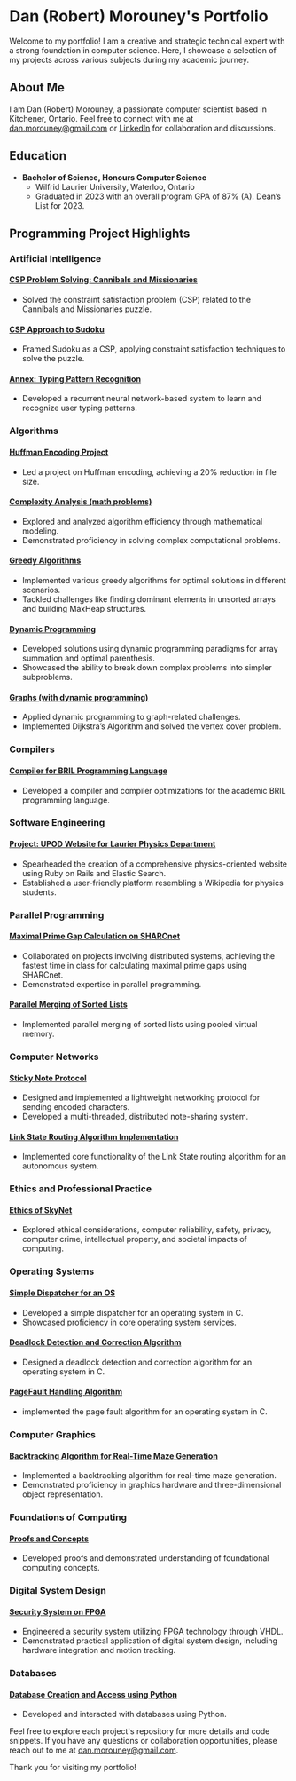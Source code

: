 # Dan (Robert) Morouney's Portfolio

Welcome to my portfolio! I am a creative and strategic technical expert with a strong foundation in computer science. Here, I showcase a selection of my projects across various subjects during my academic journey.

## About Me

I am Dan (Robert) Morouney, a passionate computer scientist based in Kitchener, Ontario. Feel free to connect with me at dan.morouney@gmail.com or [LinkedIn](https://www.linkedin.com/in/robert-morouney-517a942b1/) for collaboration and discussions.

## Education

- **Bachelor of Science, Honours Computer Science**
  - Wilfrid Laurier University, Waterloo, Ontario
  - Graduated in 2023 with an overall program GPA of 87% (A). Dean’s List for 2023.

## Programming Project Highlights
### Artificial Intelligence

#### [CSP Problem Solving: Cannibals and Missionaries](./projects/ai/canandmis.pdf)

- Solved the constraint satisfaction problem (CSP) related to the Cannibals and Missionaries puzzle.

#### [CSP Approach to Sudoku](./projects/ai/sudoku.pdf)

- Framed Sudoku as a CSP, applying constraint satisfaction techniques to solve the puzzle.

#### [Annex: Typing Pattern Recognition](./projects/ai/annex.pdf)

- Developed a recurrent neural network-based system to learn and recognize user typing patterns.

### Algorithms

#### [Huffman Encoding Project](https://github.com/dmorouney/huffmancode.git)

- Led a project on Huffman encoding, achieving a 20% reduction in file size.

#### [Complexity Analysis (math problems)](./projects/algorithms/ComplexityAnalysis.pdf)

- Explored and analyzed algorithm efficiency through mathematical modeling.
- Demonstrated proficiency in solving complex computational problems.

#### [Greedy Algorithms](./projects/GreedyAlgorithms.pdf)

- Implemented various greedy algorithms for optimal solutions in different scenarios.
- Tackled challenges like finding dominant elements in unsorted arrays and building MaxHeap structures.

#### [Dynamic Programming](./projects/algorithms/DynamicProgramming.pdf)

- Developed solutions using dynamic programming paradigms for array summation and optimal parenthesis.
- Showcased the ability to break down complex problems into simpler subproblems.

#### [Graphs (with dynamic programming)](./projects/algorithms/Graphs.pdf)

- Applied dynamic programming to graph-related challenges.
- Implemented Dijkstra’s Algorithm and solved the vertex cover problem.

### Compilers

#### [Compiler for BRIL Programming Language](https://github.com/dmorouney/brilRS)

- Developed a compiler and compiler optimizations for the academic BRIL programming language.

### Software Engineering

#### [Project: UPOD Website for Laurier Physics Department](https://github.com/UPOD-2016/upod_docs)

- Spearheaded the creation of a comprehensive physics-oriented website using Ruby on Rails and Elastic Search.
- Established a user-friendly platform resembling a Wikipedia for physics students.

### Parallel Programming

#### [Maximal Prime Gap Calculation on SHARCnet](./projects/parallel/primegap.pdf)

- Collaborated on projects involving distributed systems, achieving the fastest time in class for calculating maximal prime gaps using SHARCnet.
- Demonstrated expertise in parallel programming.

#### [Parallel Merging of Sorted Lists](./projects/parallel/listmerge.pdf)

- Implemented parallel merging of sorted lists using pooled virtual memory.

### Computer Networks

#### [Sticky Note Protocol](https://github.com/dmorouney/stickNotes)

- Designed and implemented a lightweight networking protocol for sending encoded characters.
- Developed a multi-threaded, distributed note-sharing system.

#### [Link State Routing Algorithm Implementation](https://github.com/dmorouney/linkState)

- Implemented core functionality of the Link State routing algorithm for an autonomous system.

### Ethics and Professional Practice

#### [Ethics of SkyNet](./projects/ethics/terminator.pdf)

- Explored ethical considerations, computer reliability, safety, privacy, computer crime, intellectual property, and societal impacts of computing.

### Operating Systems

#### [Simple Dispatcher for an OS](https://github.com/dmorouney/OSdispatch)

- Developed a simple dispatcher for an operating system in C.
- Showcased proficiency in core operating system services.

#### [Deadlock Detection and Correction Algorithm](https://github.com/dmorouney/OSdeadlock)

- Designed a deadlock detection and correction algorithm for an operating system in C.

#### [PageFault Handling Algorithm](https://github.com/dmorouney/OSdeadlock)

- implemented the page fault algorithm for an operating system in C.

### Computer Graphics

#### [Backtracking Algorithm for Real-Time Maze Generation](https://github.com/dmorouney/mazesolver)

- Implemented a backtracking algorithm for real-time maze generation.
- Demonstrated proficiency in graphics hardware and three-dimensional object representation.


### Foundations of Computing

#### [Proofs and Concepts](https://github.com/dmorouney/turingProofs)

- Developed proofs and demonstrated understanding of foundational computing concepts.

### Digital System Design

#### [Security System on FPGA](#)

- Engineered a security system utilizing FPGA technology through VHDL.
- Demonstrated practical application of digital system design, including hardware integration and motion tracking.

### Databases

#### [Database Creation and Access using Python](#)

- Developed and interacted with databases using Python.


Feel free to explore each project's repository for more details and code snippets. If you have any questions or collaboration opportunities, please reach out to me at dan.morouney@gmail.com.

Thank you for visiting my portfolio!

